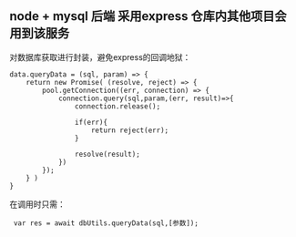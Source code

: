 ## node + mysql 后端 采用express 仓库内其他项目会用到该服务

对数据库获取进行封装，避免express的回调地狱：
```
data.queryData = (sql, param) => {
	return new Promise( (resolve, reject) => {
		pool.getConnection((err, connection) => {
			connection.query(sql,param,(err, result)=>{
				connection.release();

				if(err){
					return reject(err);
				}

				resolve(result);
			})
		});
	} )
}
```

在调用时只需：
```
 var res = await dbUtils.queryData(sql,[参数]);
```

